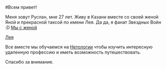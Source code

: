 #Всем привет!

Меня зовут Руслан, мне 27 лет. Живу в Казани вместе со своей женой Яной и прекрасной таксой по имени Лея. Да да, я фанат Звездных Войн :D
[Мы с женой](https://drive.google.com/file/d/1J6eGvOMIcPyRfVthzVuKegSYusx7geNY/view?usp=sharing)

[Лея](https://drive.google.com/file/d/1ENhfN8u0tMJFs7VIwHRxV6unZWPRgJ_j/view?usp=sharing)

Все вместе мы обучаемся на [Нетологии](https://netology.ru/) чтобы изучить интересную удаленную профессию и иметь возможность путешествовать.

Спасибо за внимание.